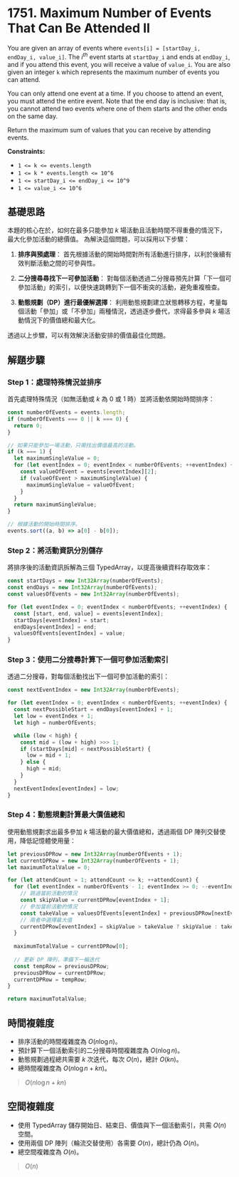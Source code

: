 # 1751. Maximum Number of Events That Can Be Attended II

You are given an array of events where `events[i] = [startDay_i, endDay_i, value_i]`. 
The $i^{th}$ event starts at `startDay_i` and ends at `endDay_i`, and if you attend this event, you will receive a value of `value_i`. 
You are also given an integer `k` which represents the maximum number of events you can attend.

You can only attend one event at a time. 
If you choose to attend an event, you must attend the entire event. 
Note that the end day is inclusive: that is, you cannot attend two events where one of them starts and the other ends on the same day.

Return the maximum sum of values that you can receive by attending events.

**Constraints:**

- `1 <= k <= events.length`
- `1 <= k * events.length <= 10^6`
- `1 <= startDay_i <= endDay_i <= 10^9`
- `1 <= value_i <= 10^6`

## 基礎思路

本題的核心在於，如何在最多只能參加 $k$ 場活動且活動時間不得重疊的情況下，最大化參加活動的總價值。
為解決這個問題，可以採用以下步驟：

1. **排序與預處理**：
   首先根據活動的開始時間對所有活動進行排序，以利於後續有效判斷活動之間的可參與性。

2. **二分搜尋尋找下一可參加活動**：
   對每個活動透過二分搜尋預先計算「下一個可參加活動」的索引，以便快速跳轉到下一個不衝突的活動，避免重複檢查。

3. **動態規劃（DP）進行最優解選擇**：
   利用動態規劃建立狀態轉移方程，考量每個活動「參加」或「不參加」兩種情況，透過逐步疊代，求得最多參與 $k$ 場活動情況下的價值總和最大化。

透過以上步驟，可以有效解決活動安排的價值最佳化問題。

## 解題步驟

### Step 1：處理特殊情況並排序

首先處理特殊情況（如無活動或 $k$ 為 0 或 1 時）並將活動依開始時間排序：

```typescript
const numberOfEvents = events.length;
if (numberOfEvents === 0 || k === 0) {
  return 0;
}

// 如果只能參加一場活動，只需找出價值最高的活動。
if (k === 1) {
  let maximumSingleValue = 0;
  for (let eventIndex = 0; eventIndex < numberOfEvents; ++eventIndex) {
    const valueOfEvent = events[eventIndex][2];
    if (valueOfEvent > maximumSingleValue) {
      maximumSingleValue = valueOfEvent;
    }
  }
  return maximumSingleValue;
}

// 根據活動的開始時間排序。
events.sort((a, b) => a[0] - b[0]);
```

### Step 2：將活動資訊分別儲存

將排序後的活動資訊拆解為三個 TypedArray，以提高後續資料存取效率：

```typescript
const startDays = new Int32Array(numberOfEvents);
const endDays = new Int32Array(numberOfEvents);
const valuesOfEvents = new Int32Array(numberOfEvents);

for (let eventIndex = 0; eventIndex < numberOfEvents; ++eventIndex) {
  const [start, end, value] = events[eventIndex];
  startDays[eventIndex] = start;
  endDays[eventIndex] = end;
  valuesOfEvents[eventIndex] = value;
}
```

### Step 3：使用二分搜尋計算下一個可參加活動索引

透過二分搜尋，對每個活動找出下一個可參加活動的索引：

```typescript
const nextEventIndex = new Int32Array(numberOfEvents);

for (let eventIndex = 0; eventIndex < numberOfEvents; ++eventIndex) {
  const nextPossibleStart = endDays[eventIndex] + 1;
  let low = eventIndex + 1;
  let high = numberOfEvents;

  while (low < high) {
    const mid = (low + high) >>> 1;
    if (startDays[mid] < nextPossibleStart) {
      low = mid + 1;
    } else {
      high = mid;
    }
  }
  nextEventIndex[eventIndex] = low;
}
```

### Step 4：動態規劃計算最大價值總和

使用動態規劃求出最多參加 $k$ 場活動的最大價值總和，透過兩個 DP 陣列交替使用，降低記憶體使用量：

```typescript
let previousDPRow = new Int32Array(numberOfEvents + 1);
let currentDPRow = new Int32Array(numberOfEvents + 1);
let maximumTotalValue = 0;

for (let attendCount = 1; attendCount <= k; ++attendCount) {
  for (let eventIndex = numberOfEvents - 1; eventIndex >= 0; --eventIndex) {
    // 跳過當前活動的情況
    const skipValue = currentDPRow[eventIndex + 1];
    // 參加當前活動的情況
    const takeValue = valuesOfEvents[eventIndex] + previousDPRow[nextEventIndex[eventIndex]];
    // 兩者中選擇最大值
    currentDPRow[eventIndex] = skipValue > takeValue ? skipValue : takeValue;
  }
  
  maximumTotalValue = currentDPRow[0];
  
  // 更新 DP 陣列，準備下一輪迭代
  const tempRow = previousDPRow;
  previousDPRow = currentDPRow;
  currentDPRow = tempRow;
}

return maximumTotalValue;
```

## 時間複雜度

- 排序活動的時間複雜度為 $O(n \log n)$。
- 預計算下一個活動索引的二分搜尋時間複雜度為 $O(n \log n)$。
- 動態規劃過程總共需要 $k$ 次迭代，每次 $O(n)$，總計 $O(kn)$。
- 總時間複雜度為 $O(n\log n + kn)$。

> $O(n\log n + kn)$

## 空間複雜度

- 使用 TypedArray 儲存開始日、結束日、價值與下一個活動索引，共需 $O(n)$ 空間。
- 使用兩個 DP 陣列（輪流交替使用）各需要 $O(n)$，總計仍為 $O(n)$。
- 總空間複雜度為 $O(n)$。

> $O(n)$

